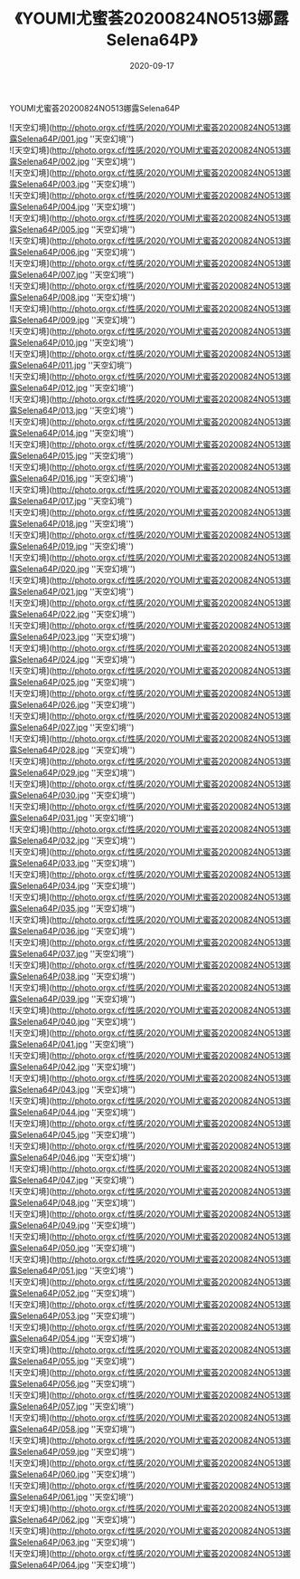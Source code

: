 ﻿---
layout: post
title: 《YOUMI尤蜜荟20200824NO513娜露Selena64P》
date: 2020-09-17
img: http://photo.orgx.cf/性感/2020/YOUMI尤蜜荟20200824NO513娜露Selena64P/000.jpg
tags: [美女,性感,泳衣]
---

YOUMI尤蜜荟20200824NO513娜露Selena64P



![天空幻境](http://photo.orgx.cf/性感/2020/YOUMI尤蜜荟20200824NO513娜露Selena64P/001.jpg ''天空幻境'')<br>
![天空幻境](http://photo.orgx.cf/性感/2020/YOUMI尤蜜荟20200824NO513娜露Selena64P/002.jpg ''天空幻境'')<br>
![天空幻境](http://photo.orgx.cf/性感/2020/YOUMI尤蜜荟20200824NO513娜露Selena64P/003.jpg ''天空幻境'')<br>
![天空幻境](http://photo.orgx.cf/性感/2020/YOUMI尤蜜荟20200824NO513娜露Selena64P/004.jpg ''天空幻境'')<br>
![天空幻境](http://photo.orgx.cf/性感/2020/YOUMI尤蜜荟20200824NO513娜露Selena64P/005.jpg ''天空幻境'')<br>
![天空幻境](http://photo.orgx.cf/性感/2020/YOUMI尤蜜荟20200824NO513娜露Selena64P/006.jpg ''天空幻境'')<br>
![天空幻境](http://photo.orgx.cf/性感/2020/YOUMI尤蜜荟20200824NO513娜露Selena64P/007.jpg ''天空幻境'')<br>
![天空幻境](http://photo.orgx.cf/性感/2020/YOUMI尤蜜荟20200824NO513娜露Selena64P/008.jpg ''天空幻境'')<br>
![天空幻境](http://photo.orgx.cf/性感/2020/YOUMI尤蜜荟20200824NO513娜露Selena64P/009.jpg ''天空幻境'')<br>
![天空幻境](http://photo.orgx.cf/性感/2020/YOUMI尤蜜荟20200824NO513娜露Selena64P/010.jpg ''天空幻境'')<br>
![天空幻境](http://photo.orgx.cf/性感/2020/YOUMI尤蜜荟20200824NO513娜露Selena64P/011.jpg ''天空幻境'')<br>
![天空幻境](http://photo.orgx.cf/性感/2020/YOUMI尤蜜荟20200824NO513娜露Selena64P/012.jpg ''天空幻境'')<br>
![天空幻境](http://photo.orgx.cf/性感/2020/YOUMI尤蜜荟20200824NO513娜露Selena64P/013.jpg ''天空幻境'')<br>
![天空幻境](http://photo.orgx.cf/性感/2020/YOUMI尤蜜荟20200824NO513娜露Selena64P/014.jpg ''天空幻境'')<br>
![天空幻境](http://photo.orgx.cf/性感/2020/YOUMI尤蜜荟20200824NO513娜露Selena64P/015.jpg ''天空幻境'')<br>
![天空幻境](http://photo.orgx.cf/性感/2020/YOUMI尤蜜荟20200824NO513娜露Selena64P/016.jpg ''天空幻境'')<br>
![天空幻境](http://photo.orgx.cf/性感/2020/YOUMI尤蜜荟20200824NO513娜露Selena64P/017.jpg ''天空幻境'')<br>
![天空幻境](http://photo.orgx.cf/性感/2020/YOUMI尤蜜荟20200824NO513娜露Selena64P/018.jpg ''天空幻境'')<br>
![天空幻境](http://photo.orgx.cf/性感/2020/YOUMI尤蜜荟20200824NO513娜露Selena64P/019.jpg ''天空幻境'')<br>
![天空幻境](http://photo.orgx.cf/性感/2020/YOUMI尤蜜荟20200824NO513娜露Selena64P/020.jpg ''天空幻境'')<br>
![天空幻境](http://photo.orgx.cf/性感/2020/YOUMI尤蜜荟20200824NO513娜露Selena64P/021.jpg ''天空幻境'')<br>
![天空幻境](http://photo.orgx.cf/性感/2020/YOUMI尤蜜荟20200824NO513娜露Selena64P/022.jpg ''天空幻境'')<br>
![天空幻境](http://photo.orgx.cf/性感/2020/YOUMI尤蜜荟20200824NO513娜露Selena64P/023.jpg ''天空幻境'')<br>
![天空幻境](http://photo.orgx.cf/性感/2020/YOUMI尤蜜荟20200824NO513娜露Selena64P/024.jpg ''天空幻境'')<br>
![天空幻境](http://photo.orgx.cf/性感/2020/YOUMI尤蜜荟20200824NO513娜露Selena64P/025.jpg ''天空幻境'')<br>
![天空幻境](http://photo.orgx.cf/性感/2020/YOUMI尤蜜荟20200824NO513娜露Selena64P/026.jpg ''天空幻境'')<br>
![天空幻境](http://photo.orgx.cf/性感/2020/YOUMI尤蜜荟20200824NO513娜露Selena64P/027.jpg ''天空幻境'')<br>
![天空幻境](http://photo.orgx.cf/性感/2020/YOUMI尤蜜荟20200824NO513娜露Selena64P/028.jpg ''天空幻境'')<br>
![天空幻境](http://photo.orgx.cf/性感/2020/YOUMI尤蜜荟20200824NO513娜露Selena64P/029.jpg ''天空幻境'')<br>
![天空幻境](http://photo.orgx.cf/性感/2020/YOUMI尤蜜荟20200824NO513娜露Selena64P/030.jpg ''天空幻境'')<br>
![天空幻境](http://photo.orgx.cf/性感/2020/YOUMI尤蜜荟20200824NO513娜露Selena64P/031.jpg ''天空幻境'')<br>
![天空幻境](http://photo.orgx.cf/性感/2020/YOUMI尤蜜荟20200824NO513娜露Selena64P/032.jpg ''天空幻境'')<br>
![天空幻境](http://photo.orgx.cf/性感/2020/YOUMI尤蜜荟20200824NO513娜露Selena64P/033.jpg ''天空幻境'')<br>
![天空幻境](http://photo.orgx.cf/性感/2020/YOUMI尤蜜荟20200824NO513娜露Selena64P/034.jpg ''天空幻境'')<br>
![天空幻境](http://photo.orgx.cf/性感/2020/YOUMI尤蜜荟20200824NO513娜露Selena64P/035.jpg ''天空幻境'')<br>
![天空幻境](http://photo.orgx.cf/性感/2020/YOUMI尤蜜荟20200824NO513娜露Selena64P/036.jpg ''天空幻境'')<br>
![天空幻境](http://photo.orgx.cf/性感/2020/YOUMI尤蜜荟20200824NO513娜露Selena64P/037.jpg ''天空幻境'')<br>
![天空幻境](http://photo.orgx.cf/性感/2020/YOUMI尤蜜荟20200824NO513娜露Selena64P/038.jpg ''天空幻境'')<br>
![天空幻境](http://photo.orgx.cf/性感/2020/YOUMI尤蜜荟20200824NO513娜露Selena64P/039.jpg ''天空幻境'')<br>
![天空幻境](http://photo.orgx.cf/性感/2020/YOUMI尤蜜荟20200824NO513娜露Selena64P/040.jpg ''天空幻境'')<br>
![天空幻境](http://photo.orgx.cf/性感/2020/YOUMI尤蜜荟20200824NO513娜露Selena64P/041.jpg ''天空幻境'')<br>
![天空幻境](http://photo.orgx.cf/性感/2020/YOUMI尤蜜荟20200824NO513娜露Selena64P/042.jpg ''天空幻境'')<br>
![天空幻境](http://photo.orgx.cf/性感/2020/YOUMI尤蜜荟20200824NO513娜露Selena64P/043.jpg ''天空幻境'')<br>
![天空幻境](http://photo.orgx.cf/性感/2020/YOUMI尤蜜荟20200824NO513娜露Selena64P/044.jpg ''天空幻境'')<br>
![天空幻境](http://photo.orgx.cf/性感/2020/YOUMI尤蜜荟20200824NO513娜露Selena64P/045.jpg ''天空幻境'')<br>
![天空幻境](http://photo.orgx.cf/性感/2020/YOUMI尤蜜荟20200824NO513娜露Selena64P/046.jpg ''天空幻境'')<br>
![天空幻境](http://photo.orgx.cf/性感/2020/YOUMI尤蜜荟20200824NO513娜露Selena64P/047.jpg ''天空幻境'')<br>
![天空幻境](http://photo.orgx.cf/性感/2020/YOUMI尤蜜荟20200824NO513娜露Selena64P/048.jpg ''天空幻境'')<br>
![天空幻境](http://photo.orgx.cf/性感/2020/YOUMI尤蜜荟20200824NO513娜露Selena64P/049.jpg ''天空幻境'')<br>
![天空幻境](http://photo.orgx.cf/性感/2020/YOUMI尤蜜荟20200824NO513娜露Selena64P/050.jpg ''天空幻境'')<br>
![天空幻境](http://photo.orgx.cf/性感/2020/YOUMI尤蜜荟20200824NO513娜露Selena64P/051.jpg ''天空幻境'')<br>
![天空幻境](http://photo.orgx.cf/性感/2020/YOUMI尤蜜荟20200824NO513娜露Selena64P/052.jpg ''天空幻境'')<br>
![天空幻境](http://photo.orgx.cf/性感/2020/YOUMI尤蜜荟20200824NO513娜露Selena64P/053.jpg ''天空幻境'')<br>
![天空幻境](http://photo.orgx.cf/性感/2020/YOUMI尤蜜荟20200824NO513娜露Selena64P/054.jpg ''天空幻境'')<br>
![天空幻境](http://photo.orgx.cf/性感/2020/YOUMI尤蜜荟20200824NO513娜露Selena64P/055.jpg ''天空幻境'')<br>
![天空幻境](http://photo.orgx.cf/性感/2020/YOUMI尤蜜荟20200824NO513娜露Selena64P/056.jpg ''天空幻境'')<br>
![天空幻境](http://photo.orgx.cf/性感/2020/YOUMI尤蜜荟20200824NO513娜露Selena64P/057.jpg ''天空幻境'')<br>
![天空幻境](http://photo.orgx.cf/性感/2020/YOUMI尤蜜荟20200824NO513娜露Selena64P/058.jpg ''天空幻境'')<br>
![天空幻境](http://photo.orgx.cf/性感/2020/YOUMI尤蜜荟20200824NO513娜露Selena64P/059.jpg ''天空幻境'')<br>
![天空幻境](http://photo.orgx.cf/性感/2020/YOUMI尤蜜荟20200824NO513娜露Selena64P/060.jpg ''天空幻境'')<br>
![天空幻境](http://photo.orgx.cf/性感/2020/YOUMI尤蜜荟20200824NO513娜露Selena64P/061.jpg ''天空幻境'')<br>
![天空幻境](http://photo.orgx.cf/性感/2020/YOUMI尤蜜荟20200824NO513娜露Selena64P/062.jpg ''天空幻境'')<br>
![天空幻境](http://photo.orgx.cf/性感/2020/YOUMI尤蜜荟20200824NO513娜露Selena64P/063.jpg ''天空幻境'')<br>
![天空幻境](http://photo.orgx.cf/性感/2020/YOUMI尤蜜荟20200824NO513娜露Selena64P/064.jpg ''天空幻境'')<br>